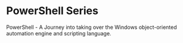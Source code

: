# PowerShell Series
PowerShell - A Journey into taking over the Windows object-oriented automation engine and scripting language.
